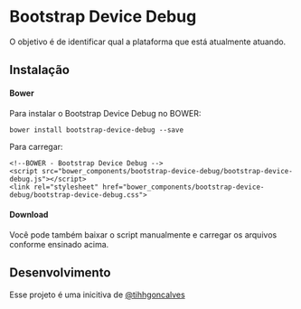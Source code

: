 # Bootstrap Device Debug
O objetivo é de identificar qual a plataforma que está atualmente atuando.

## Instalação

#### Bower

Para instalar o Bootstrap Device Debug no BOWER:

    bower install bootstrap-device-debug --save

Para carregar:
 
    <!--BOWER - Bootstrap Device Debug -->
    <script src="bower_components/bootstrap-device-debug/bootstrap-device-debug.js"></script>
    <link rel="stylesheet" href="bower_components/bootstrap-device-debug/bootstrap-device-debug.css">
    
#### Download
Você pode também baixar o script manualmente e carregar os arquivos conforme ensinado acima.

## Desenvolvimento
Esse projeto é uma inicitiva de [@tihhgoncalves](https://github.com/tihhgoncalves)
  